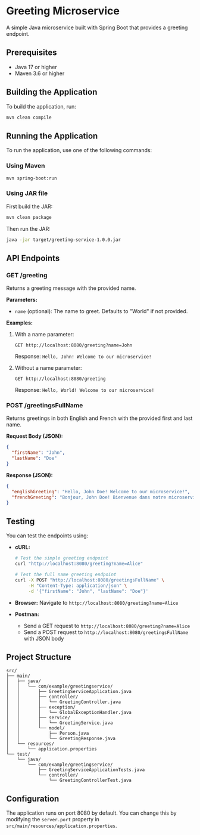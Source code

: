 # Greeting Microservice

A simple Java microservice built with Spring Boot that provides a greeting endpoint.

## Prerequisites

- Java 17 or higher
- Maven 3.6 or higher

## Building the Application

To build the application, run:

```bash
mvn clean compile
```

## Running the Application

To run the application, use one of the following commands:

### Using Maven
```bash
mvn spring-boot:run
```

### Using JAR file
First build the JAR:
```bash
mvn clean package
```

Then run the JAR:
```bash
java -jar target/greeting-service-1.0.0.jar
```

## API Endpoints

### GET /greeting

Returns a greeting message with the provided name.

**Parameters:**
- `name` (optional): The name to greet. Defaults to "World" if not provided.

**Examples:**

1. With a name parameter:
   ```
   GET http://localhost:8080/greeting?name=John
   ```
   Response: `Hello, John! Welcome to our microservice!`

2. Without a name parameter:
   ```
   GET http://localhost:8080/greeting
   ```
   Response: `Hello, World! Welcome to our microservice!`

### POST /greetingsFullName

Returns greetings in both English and French with the provided first and last name.

**Request Body (JSON):**
```json
{
  "firstName": "John",
  "lastName": "Doe"
}
```

**Response (JSON):**
```json
{
  "englishGreeting": "Hello, John Doe! Welcome to our microservice!",
  "frenchGreeting": "Bonjour, John Doe! Bienvenue dans notre microservice!"
}
```

## Testing

You can test the endpoints using:

- **cURL:**
  ```bash
  # Test the simple greeting endpoint
  curl "http://localhost:8080/greeting?name=Alice"
  
  # Test the full name greeting endpoint
  curl -X POST "http://localhost:8080/greetingsFullName" \
       -H "Content-Type: application/json" \
       -d '{"firstName": "John", "lastName": "Doe"}'
  ```

- **Browser:** Navigate to `http://localhost:8080/greeting?name=Alice`

- **Postman:** 
  - Send a GET request to `http://localhost:8080/greeting?name=Alice`
  - Send a POST request to `http://localhost:8080/greetingsFullName` with JSON body

## Project Structure

```
src/
├── main/
│   ├── java/
│   │   └── com/example/greetingservice/
│   │       ├── GreetingServiceApplication.java
│   │       ├── controller/
│   │       │   └── GreetingController.java
│   │       ├── exception/
│   │       │   └── GlobalExceptionHandler.java
│   │       ├── service/
│   │       │   └── GreetingService.java
│   │       └── model/
│   │           ├── Person.java
│   │           └── GreetingResponse.java
│   └── resources/
│       └── application.properties
└── test/
    └── java/
        └── com/example/greetingservice/
            ├── GreetingServiceApplicationTests.java
            └── controller/
                └── GreetingControllerTest.java
```

## Configuration

The application runs on port 8080 by default. You can change this by modifying the `server.port` property in `src/main/resources/application.properties`. 